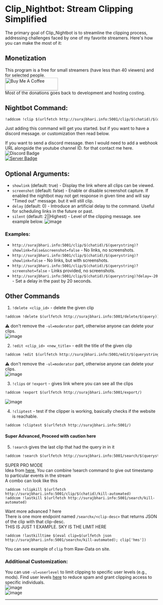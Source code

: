 # Clip_Nightbot: Stream Clipping Simplified

The primary goal of Clip_Nightbot is to streamline the clipping process, addressing challenges faced by one of my favorite streamers. Here's how you can make the most of it:
## Monetization
This program is a free for small streamers (have less than 40 viewers) and for selected people. </br>
<a href="https://surajbhari.stck.me" target="_blank"><img src="https://www.buymeacoffee.com/assets/img/custom_images/orange_img.png" alt="Buy Me A Coffee" style="height: 41px !important;width: 174px !important;box-shadow: 0px 3px 2px 0px rgba(190, 190, 190, 0.5) !important;-webkit-box-shadow: 0px 3px 2px 0px rgba(190, 190, 190, 0.5) !important;" ></a> </br>
Most of the donations goes back to development and hosting costing. 
## Nightbot Command:

```markdown
!addcom !clip $(urlfetch http://surajbhari.info:5001/clip/$(chatid)/$(querystring))
```
Just adding this command will get you started. but if you want to have a discord message. or customization then read below.

If you want to send a discord message. then I would need to add a webhook URL alongside the youtube channel ID. for that contact me here.<br>
![Discord Badge](https://dcbadge.vercel.app/api/shield/408994955147870208) </br>
[![Server Badge](https://dcbadge.vercel.app/api/server/2XVBWK99Vy)](https://discord.gg/2XVBWK99Vy)


## Optional Arguments:

- `showlink` (default: true) - Display the link where all clips can be viewed.
- `screenshot` (default: false) - Enable or disable screenshot capture. If enabled the nightbot may not get response in given time and will say "Timed out" message. but it will still clip.
- `delay` (default: 0) - Introduce an artificial delay to the command. Useful for scheduling links in the future or past.
- `silent` (default: 2||Highest) - Level of the clipping message. see example below. 
  ![image](https://github.com/SurajBhari/clip_nightbot/assets/45149585/1010c32e-ad75-4a75-b732-9e3b2ddc6d44)


### Examples:

- `http://surajbhari.info:5001/clip/$(chatid)/$(querystring)?showlink=false&screenshot=false` - No links, no screenshots.
- `http://surajbhari.info:5001/clip/$(chatid)/$(querystring)?showlink=false` - No links, but with screenshots.
- `http://surajbhari.info:5001/clip/$(chatid)/$(querystring)?screenshot=false` - Links provided, no screenshots.
- `http://surajbhari.info:5001/clip/$(chatid)/$(querystring)?delay=-20` - Set a delay in the past by 20 seconds.

## Other Commands
1. `!delete <clip_id>` - delete the given clip
```markdown
!addcom !delete $(urlfetch http://surajbhari.info:5001/delete/$(query)) -ul=moderator
```
⚠️ don't remove the `-ul=moderator` part, otherwise anyone can delete your clips. </br>
![image](https://github.com/SurajBhari/clip_nightbot/assets/45149585/35d174c8-5f3f-4bb8-a6f7-15fc59ee0c43) </br>


2. `!edit <clip_id> <new_title>` - edit the title of the given clip
```markdown
!addcom !edit $(urlfetch http://surajbhari.info:5001/edit/$(querystring)) -ul=moderator
```
⚠️ don't remove the `-ul=moderator` part, otherwise anyone can delete your clips. </br>
![image](https://github.com/SurajBhari/clip_nightbot/assets/45149585/f76e4bc6-dc20-4fa1-b58a-e237b4f7ba8f) </br>


3. `!clips` or `!export` - gives link where you can see all the clips 
```markdown
!addcom !export $(urlfetch http://surajbhari.info:5001/export/)
```
![image](https://github.com/SurajBhari/clip_nightbot/assets/45149585/2be98062-d9f7-4e91-879f-e940ad0c1ffa) </br>


4. `!cliptest` - test if the clipper is working, basically checks if the website is reachable.
```markdown
!addcom !cliptest $(urlfetch http://surajbhari.info:5001/)
```

#### Super Advanced, Proceed with caution here
5. `!search` gives the last clip that had the query in in it
 ```markdown
 !addcom !search $(urlfetch http://surajbhari.info:5001/search/$(querystring))
```
SUPER PRO MODE </br>
Idea from [here](https://community.nightdev.com/t/clip-command-then-have-lastclip-automatically-update/35360), You can combine !search command to give out timestamp to particular events in the stream </br>
A combo can look like this 
```
!addcom !clipkill $(urlfetch http://surajbhari.info:5001/clip/$(chatid)/kill-automated)
!addcom !lastkill $(urlfetch http://surajbhari.info:5001/search/kill-automated)
```
Want more advanced ? here </br>
There is one more endpoint named `/searchx/<clip-desc>` that returns JSON of the clip with that clip-desc.</br>
THIS IS JUST 1 EXAMPLE. SKY IS THE LIMIT HERE
```
!addcom !lastkilltime $(eval clip=$(urlfetch json http://surajbhari.info:5001/searchx/kill-automated); clip['hms'])
```
You can see example of `clip` from Raw-Data on site.
### Additional Customization:

You can use `-ul=userlevel` to limit clipping to specific user levels (e.g., mods). Find user levels [here](https://docs.nightbot.tv/commands/commands#advanced-usage) to reduce spam and grant clipping access to specific individuals.  </br>
![image](https://github.com/SurajBhari/clip_nightbot/assets/45149585/47c433a9-fe83-42e2-996c-6ada0f0a73b1)  </br> 
![image](https://github.com/SurajBhari/clip_nightbot/assets/45149585/e86288bf-ff37-4a88-a45b-e891d5b5f8e0)  </br>

---
